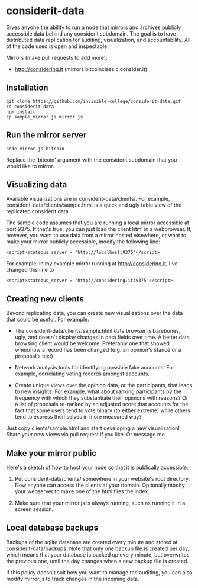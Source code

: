 # considerit-data

Gives anyone the ability to run a node that mirrors and archives publicly accessible data behind any considerit subdomain. The goal is to have distributed data replication for auditing, visualization, and accountability. All of the code used is open and inspectable.

Mirrors (make pull requests to add more):
* http://considering.it (mirrors bitcoinclassic.consider.it)

## Installation

```
git clone https://github.com/invisible-college/considerit-data.git
cd considerit-data
npm install
cp sample_mirror.js mirror.js
```

## Run the mirror server

```
node mirror.js bitcoin
```

Replace the 'bitcoin' argument with the considerit subdomain that you would like to mirror. 

## Visualizing data

Available visualizations are in considerit-data/clients/. For example, considerit-data/clients/sample.html is a quick and ugly table view of the replicated considerit data. 

The sample code assumes that you are running a local mirror accessible at port 9375. If that's true, you can just load the client html in a webbrowser. If, however, you want to use data from a mirror hosted elsewhere, or want to make your mirror publicly accessible, modify the following line: 

```
<script>statebus_server = 'http://localhost:9375'</script>
```

For example, in my example mirror running at http://considering.it, I've changed this line to 

```
<script>statebus_server = 'http://considering.it:9375'</script>
```

## Creating new clients

Beyond replicating data, you can create new visualizations over the data that could be useful. For example:

* The considerit-data/clients/sample.html data browser is barebones, ugly, and doesn't display changes in data fields over time. A better data browsing client would be welcome. Preferably one that showed when/how a record has been changed (e.g. an opinion's stance or a proposal's text)

* Network analysis tools for identifying possible fake accounts. For example, correlating voting records amongst accounts.

* Create unique views over the opinion data, or the participants, that leads to new insights. For example, what about ranking participants by the frequency with which they substantiate their opinions with reasons? Or a list of proposals re-ranked by an adjusted score that accounts for the fact that some users tend to vote binary (to either extreme) while others tend to express themselves in more measured way?

Just copy clients/sample.html and start developing a new visualization! Share your new views via pull request if you like. Or message me.

## Make your mirror public

Here's a sketch of how to host your node so that it is publically accessible:

1. Put considerit-data/clients/ somewhere in your website's root directory. Now anyone can access the clients at your domain. Optionally modify your webserver to make one of the html files the index. 

1. Make sure that your mirror.js is always running, such as running it in a screen session.

## Local database backups

Backups of the sqlite database are created every minute and stored at considerit-data/backups. Note that only one backup file is created per day, which means that your database is backed up every minute, but overwrites the previous one, until the day changes when a new backup file is created. 

If this policy doesn't suit how you want to manage the auditing, you can also modify mirror.js to track changes in the incoming data. 
